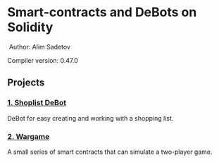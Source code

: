 # Smart-contracts and DeBots on Solidity
​
Author: Alim Sadetov

Compiler version: 0.47.0
​

## Projects

### [1. Shoplist DeBot](./shoplist)
DeBot for easy creating and working with a shopping list.

### [2. Wargame](./wargame-easy)
A small series of smart contracts that can simulate a two-player game.
